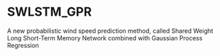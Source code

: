 # SWLSTM_GPR
A new probabilistic wind speed prediction method, called Shared Weight Long Short-Term Memory Network combined with Gaussian Process Regression
